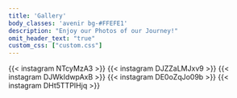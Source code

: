 ```yaml
---
title: 'Gallery'
body_classes: 'avenir bg-#FFEFE1'
description: "Enjoy our Photos of our Journey!"
omit_header_text: "true"
custom_css: ["custom.css"]
---
```


{{< instagram NTcyMzA3 >}}
{{< instagram DJZZaLMJxv9 >}}
{{< instagram DJWkIdwpAxB >}}
{{< instagram DE0oZqJo09b >}}
{{< instagram DHt5TTPIHjq >}}
